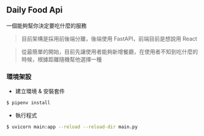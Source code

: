 ## Daily Food Api

一個能夠幫你決定要吃什麼的服務

> 目前架構是採用前後端分離，後端使用 FastAPI，前端目前是想說用 React

> 從最簡單的開始，目前先讓使用者能夠新增餐廳，在使用者不知到吃什麼的時候，根據距離隨機幫他選擇一種

### 環境架設

* 建立環境 & 安裝套件
``` bash
$ pipenv install
```

* 執行程式
``` bash
$ uvicorn main:app --reload --reload-dir main.py
```